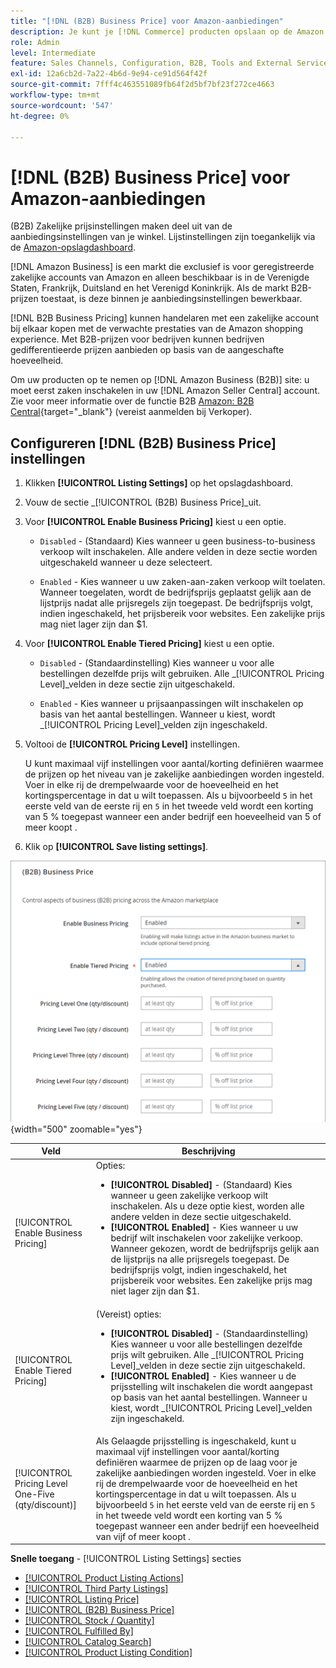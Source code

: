 ```yaml
---
title: "[!DNL (B2B) Business Price] voor Amazon-aanbiedingen"
description: Je kunt je [!DNL Commerce] producten opslaan op de Amazon Business-site (B2B) door bedrijven in uw Amazon mogelijk te maken [!DNL Seller Central] account.
role: Admin
level: Intermediate
feature: Sales Channels, Configuration, B2B, Tools and External Services, Merchandising, Integration
exl-id: 12a6cb2d-7a22-4b6d-9e94-ce91d564f42f
source-git-commit: 7fff4c463551089fb64f2d5bf7bf23f272ce4663
workflow-type: tm+mt
source-wordcount: '547'
ht-degree: 0%

---
```


# [!DNL (B2B) Business Price] voor Amazon-aanbiedingen

(B2B) Zakelijke prijsinstellingen maken deel uit van de aanbiedingsinstellingen van je winkel. Lijstinstellingen zijn toegankelijk via de [Amazon-opslagdashboard](./amazon-store-dashboard.md).

[!DNL Amazon Business] is een markt die exclusief is voor geregistreerde zakelijke accounts van Amazon en alleen beschikbaar is in de Verenigde Staten, Frankrijk, Duitsland en het Verenigd Koninkrijk. Als de markt B2B-prijzen toestaat, is deze binnen je aanbiedingsinstellingen bewerkbaar.

[!DNL B2B Business Pricing] kunnen handelaren met een zakelijke account bij elkaar kopen met de verwachte prestaties van de Amazon shopping experience. Met B2B-prijzen voor bedrijven kunnen bedrijven gedifferentieerde prijzen aanbieden op basis van de aangeschafte hoeveelheid.

Om uw producten op te nemen op [!DNL Amazon Business (B2B)] site: u moet eerst zaken inschakelen in uw [!DNL Amazon Seller Central] account. Zie voor meer informatie over de functie B2B [Amazon: B2B Central](https://sellercentral.amazon.com/gp/help/G202161480/){target="_blank"} (vereist aanmelden bij Verkoper).

## Configureren [!DNL (B2B) Business Price] instellingen

1. Klikken **[!UICONTROL Listing Settings]** op het opslagdashboard.

1. Vouw de sectie _[!UICONTROL (B2B) Business Price]_uit.

1. Voor **[!UICONTROL Enable Business Pricing]** kiest u een optie.

   - `Disabled` - (Standaard) Kies wanneer u geen business-to-business verkoop wilt inschakelen. Alle andere velden in deze sectie worden uitgeschakeld wanneer u deze selecteert.

   - `Enabled` - Kies wanneer u uw zaken-aan-zaken verkoop wilt toelaten. Wanneer toegelaten, wordt de bedrijfsprijs geplaatst gelijk aan de lijstprijs nadat alle prijsregels zijn toegepast. De bedrijfsprijs volgt, indien ingeschakeld, het prijsbereik voor websites. Een zakelijke prijs mag niet lager zijn dan $1.

1. Voor **[!UICONTROL Enable Tiered Pricing]** kiest u een optie.

   - `Disabled` - (Standaardinstelling) Kies wanneer u voor alle bestellingen dezelfde prijs wilt gebruiken. Alle _[!UICONTROL Pricing Level]_velden in deze sectie zijn uitgeschakeld.

   - `Enabled` - Kies wanneer u prijsaanpassingen wilt inschakelen op basis van het aantal bestellingen. Wanneer u kiest, wordt _[!UICONTROL Pricing Level]_velden zijn ingeschakeld.

1. Voltooi de **[!UICONTROL Pricing Level]** instellingen.

   U kunt maximaal vijf instellingen voor aantal/korting definiëren waarmee de prijzen op het niveau van je zakelijke aanbiedingen worden ingesteld. Voer in elke rij de drempelwaarde voor de hoeveelheid en het kortingspercentage in dat u wilt toepassen. Als u bijvoorbeeld `5` in het eerste veld van de eerste rij en `5` in het tweede veld wordt een korting van 5 % toegepast wanneer een ander bedrijf een hoeveelheid van 5 of meer koopt .

1. Klik op **[!UICONTROL Save listing settings]**.

![Amazon Business Pricing (B2B)](assets/amazon-business-pricing.png){width="500" zoomable="yes"}

| Veld | Beschrijving |
|----------------------------------------------------|------------------------------------------------------------------------------------------------------------------------------------------------------------------------------------------------------------------------------------------------------------------------------------------------------------------------------------------------------------------------------------------------------------------------------------------------------------------------------------------------------------------------|
| [!UICONTROL Enable Business Pricing] | Opties: <ul><li>**[!UICONTROL Disabled]** - (Standaard) Kies wanneer u geen zakelijke verkoop wilt inschakelen. Als u deze optie kiest, worden alle andere velden in deze sectie uitgeschakeld.</li><li>**[!UICONTROL Enabled]** - Kies wanneer u uw bedrijf wilt inschakelen voor zakelijke verkoop. Wanneer gekozen, wordt de bedrijfsprijs gelijk aan de lijstprijs na alle prijsregels toegepast. De bedrijfsprijs volgt, indien ingeschakeld, het prijsbereik voor websites. Een zakelijke prijs mag niet lager zijn dan $1.</li></ul> |
| [!UICONTROL Enable Tiered Pricing] | (Vereist) opties: <ul><li>**[!UICONTROL Disabled]** - (Standaardinstelling) Kies wanneer u voor alle bestellingen dezelfde prijs wilt gebruiken. Alle _[!UICONTROL Pricing Level]_velden in deze sectie zijn uitgeschakeld.</li><li>**[!UICONTROL Enabled]** - Kies wanneer u de prijsstelling wilt inschakelen die wordt aangepast op basis van het aantal bestellingen. Wanneer u kiest, wordt _[!UICONTROL Pricing Level]_velden zijn ingeschakeld.</li></ul> |
| [!UICONTROL Pricing Level One-Five (qty/discount)] | Als Gelaagde prijsstelling is ingeschakeld, kunt u maximaal vijf instellingen voor aantal/korting definiëren waarmee de prijzen op de laag voor je zakelijke aanbiedingen worden ingesteld. Voer in elke rij de drempelwaarde voor de hoeveelheid en het kortingspercentage in dat u wilt toepassen. Als u bijvoorbeeld `5` in het eerste veld van de eerste rij en `5` in het tweede veld wordt een korting van 5 % toegepast wanneer een ander bedrijf een hoeveelheid van vijf of meer koopt . |

**Snelle toegang** - [!UICONTROL Listing Settings] secties

- [[!UICONTROL Product Listing Actions]](./product-listing-actions.md)
- [[!UICONTROL Third Party Listings]](./third-party-listing-settings.md)
- [[!UICONTROL Listing Price]](./listing-price.md)
- [[!UICONTROL (B2B) Business Price]](./business-pricing.md)
- [[!UICONTROL Stock / Quantity]](./stock-quantity.md)
- [[!UICONTROL Fulfilled By]](./fulfilled-by.md)
- [[!UICONTROL Catalog Search]](./catalog-search.md)
- [[!UICONTROL Product Listing Condition]](./product-listing-condition.md)
